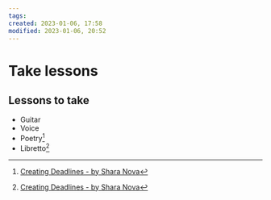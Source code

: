 ```yaml
---
tags: 
created: 2023-01-06, 17:58
modified: 2023-01-06, 20:52
---
```


# Take lessons

## Lessons to take
- Guitar
- Voice
- Poetry[^1]
- Libretto[^1]

[^1]: [Creating Deadlines - by Shara Nova](https://sharanova.substack.com/p/creating-deadlines?utm_source=post-email-title&publication_id=885125&post_id=94476475&isFreemail=true&utm_medium=email)